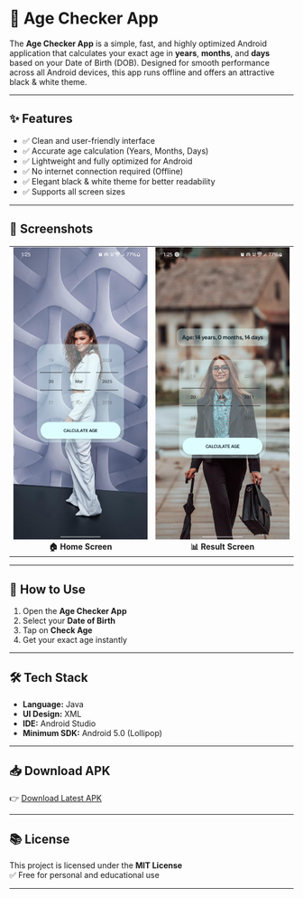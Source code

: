 # 📱 Age Checker App

The **Age Checker App** is a simple, fast, and highly optimized Android application that calculates your exact age in **years**, **months**, and **days** based on your Date of Birth (DOB). Designed for smooth performance across all Android devices, this app runs offline and offers an attractive black & white theme.

---

## ✨ Features
- ✅ Clean and user-friendly interface
- ✅ Accurate age calculation (Years, Months, Days)
- ✅ Lightweight and fully optimized for Android
- ✅ No internet connection required (Offline)
- ✅ Elegant black & white theme for better readability
- ✅ Supports all screen sizes

---

## 📸 Screenshots

<table align="center">
  <tr>
    <td align="center">
      <img src="Screenshot/photo1.png" alt="Home Screen" width="300"/><br><b>🏠 Home Screen</b>
    </td>
    <td align="center">
      <img src="Screenshot/photo2.png" alt="Result Screen" width="300"/><br><b>📊 Result Screen</b>
    </td>
  </tr>
</table>

---

## 🚀 How to Use
1. Open the **Age Checker App**
2. Select your **Date of Birth**
3. Tap on **Check Age**
4. Get your exact age instantly

---

## 🛠 Tech Stack
- **Language:** Java
- **UI Design:** XML
- **IDE:** Android Studio
- **Minimum SDK:** Android 5.0 (Lollipop)

---

## 📥 Download APK
👉 [Download Latest APK](https://github.com/harik90/ChechAge/releases/download/agechecker/Check.Age.apk)

---

## 📚 License
This project is licensed under the **MIT License**  
✅ Free for personal and educational use

---
